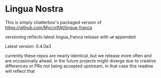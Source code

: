 # Lingua Nostra

This is simply chatterbox's packaged version of https://github.com/MycroftAI/lingua-franca

versioning reflects latest lingua_franca release with `a#` appended

Latest version: 0.4.0a3

currently these repos are nearly identical, but we release more often and are 
occasionally ahead, in the future projects might diverge due to creative differences or PRs not 
being accepted upstream, in that case this readme will reflect that